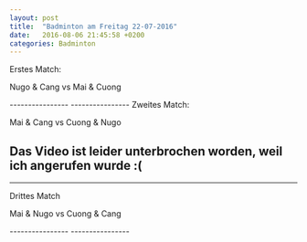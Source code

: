```yaml
---
layout: post
title:  "Badminton am Freitag 22-07-2016"
date:   2016-08-06 21:45:58 +0200
categories: Badminton
---
```


Erstes Match:

Nugo & Cang vs Mai & Cuong

<div mi24-video-player video-id="C_sYWXDsFQ7ZAFWLB8XuxT" player-id="-Yw_TVYkCr9pFdHzSN2c9K" config-type="vmpro" flash-path="//e-qa.video-cdn.net/v2/" api-url="//d-qa.video-cdn.net/play"></div><script src="//e-qa.video-cdn.net/v2/embed.js"></script>
----------------
----------------
Zweites Match:

Mai & Cang vs Cuong & Nugo

<div mi24-video-player video-id="F4v9WyczxpJdq9wTCqw2WB" player-id="-Yw_TVYkCr9pFdHzSN2c9K" config-type="vmpro" flash-path="//e-qa.video-cdn.net/v2/" api-url="//d-qa.video-cdn.net/play"></div><script src="//e-qa.video-cdn.net/v2/embed.js"></script>

Das Video ist leider unterbrochen worden, weil ich angerufen wurde :(
----------------
----------------
Drittes Match

Mai & Nugo vs Cuong & Cang

<div mi24-video-player video-id="9w5q9xyx_X-9fuxPtd7tyk" player-id="-Yw_TVYkCr9pFdHzSN2c9K" config-type="vmpro" flash-path="//e-qa.video-cdn.net/v2/" api-url="//d-qa.video-cdn.net/play"></div><script src="//e-qa.video-cdn.net/v2/embed.js"></script>
----------------
----------------
